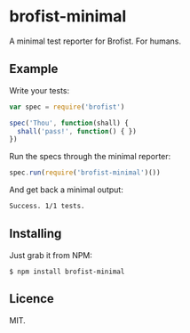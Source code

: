 # brofist-minimal

A minimal test reporter for Brofist. For humans.


## Example

Write your tests:

```js
var spec = require('brofist')

spec('Thou', function(shall) { 
  shall('pass!', function() { })
})
```

Run the specs through the minimal reporter:

```js
spec.run(require('brofist-minimal')())
```

And get back a minimal output:

```bash
Success. 1/1 tests.
```


## Installing

Just grab it from NPM:

    $ npm install brofist-minimal
    

## Licence

MIT.
